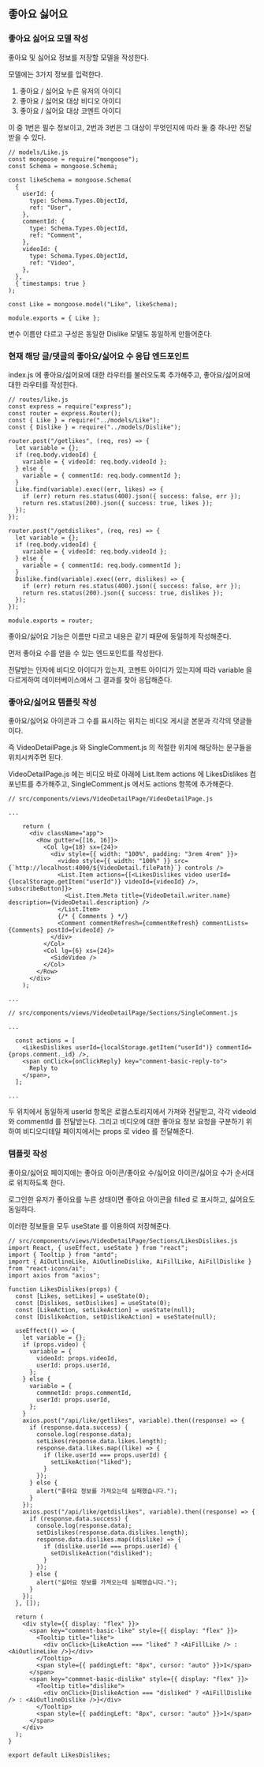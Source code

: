 ## 좋아요 싫어요

### 좋아요 싫어요 모델 작성

좋아요 및 싫어요 정보를 저장할 모델을 작성한다.

모델에는 3가지 정보를 입력한다.

1. 좋아요 / 싫어요 누른 유저의 아이디
2. 좋아요 / 싫어요 대상 비디오 아이디
3. 좋아요 / 싫어요 대상 코멘트 아이디

이 중 1번은 필수 정보이고, 2번과 3번은 그 대상이 무엇인지에 따라 둘 중 하나만 전달받을 수 있다.

```
// models/Like.js
const mongoose = require("mongoose");
const Schema = mongoose.Schema;

const likeSchema = mongoose.Schema(
  {
    userId: {
      type: Schema.Types.ObjectId,
      ref: "User",
    },
    commentId: {
      type: Schema.Types.ObjectId,
      ref: "Comment",
    },
    videoId: {
      type: Schema.Types.ObjectId,
      ref: "Video",
    },
  },
  { timestamps: true }
);

const Like = mongoose.model("Like", likeSchema);

module.exports = { Like };
```

변수 이름만 다르고 구성은 동일한 Dislike 모델도 동일하게 만들어준다.

### 현재 해당 글/댓글의 좋아요/싫어요 수 응답 엔드포인트

index.js 에 좋아요/싫어요에 대한 라우터를 불러오도록 추가해주고, 좋아요/싫어요에 대한 라우터를 작성한다.

```
// routes/like.js
const express = require("express");
const router = express.Router();
const { Like } = require("../models/Like");
const { Dislike } = require("../models/Dislike");

router.post("/getlikes", (req, res) => {
  let variable = {};
  if (req.body.videoId) {
    variable = { videoId: req.body.videoId };
  } else {
    variable = { commentId: req.body.commentId };
  }
  Like.find(variable).exec((err, likes) => {
    if (err) return res.status(400).json({ success: false, err });
    return res.status(200).json({ success: true, likes });
  });
});

router.post("/getdislikes", (req, res) => {
  let variable = {};
  if (req.body.videoId) {
    variable = { videoId: req.body.videoId };
  } else {
    variable = { commentId: req.body.commentId };
  }
  Dislike.find(variable).exec((err, dislikes) => {
    if (err) return res.status(400).json({ success: false, err });
    return res.status(200).json({ success: true, dislikes });
  });
});

module.exports = router;
```

좋아요/싫어요 기능은 이름만 다르고 내용은 같기 때문에 동일하게 작성해준다.

먼저 좋아요 수를 얻을 수 있는 엔드포인트를 작성한다.

전달받는 인자에 비디오 아이디가 있는지, 코멘트 아이디가 있는지에 따라 variable 을 다르게하여 데이터베이스에서 그 결과를 찾아 응답해준다.

### 좋아요/싫어요 템플릿 작성

좋아요/싫어요 아이콘과 그 수를 표시하는 위치는 비디오 게시글 본문과 각각의 댓글들이다.

즉 VideoDetailPage.js 와 SingleComment.js 의 적절한 위치에 해당하는 문구들을 위치시켜주면 된다.

VideoDetailPage.js 에는 비디오 바로 아래에 List.Item actions 에 LikesDislikes 컴포넌트를 추가해주고, SingleComment.js 에서도 actions 항목에 추가해준다.

```
// src/components/views/VideoDetailPage/VideoDetailPage.js

...

    return (
      <div className="app">
        <Row gutter={[16, 16]}>
          <Col lg={18} sx={24}>
            <div style={{ width: "100%", padding: "3rem 4rem" }}>
              <video style={{ width: "100%" }} src={`http://localhost:4000/${VideoDetail.filePath}`} controls />
              <List.Item actions={[<LikesDislikes video userId={localStorage.getItem("userId")} videoId={videoId} />, subscribeButton]}>
                <List.Item.Meta title={VideoDetail.writer.name} description={VideoDetail.description} />
              </List.Item>
              {/* { Comments } */}
              <Comment commentRefresh={commentRefresh} commentLists={Comments} postId={videoId} />
            </div>
          </Col>
          <Col lg={6} xs={24}>
            <SideVideo />
          </Col>
        </Row>
      </div>
    );

...

```

```
// src/components/views/VideoDetailPage/Sections/SingleComment.js

...

  const actions = [
    <LikesDislikes userId={localStorage.getItem("userId")} commentId={props.comment._id} />,
    <span onClick={onClickReply} key="comment-basic-reply-to">
      Reply to
    </span>,
  ];

...

```

두 위치에서 동일하게 userId 항목은 로컬스토리지에서 가져와 전달받고, 각각 videoId 와 commentId 를 전달받는다. 그리고 비디오에 대한 좋아요 정보 요청을 구분하기 위하여 비디오디테일 페이지에서는 props 로 video 를 전달해준다.

### 템플릿 작성

좋아요/싫어요 페이지에는 좋아요 아이콘/좋아요 수/싫어요 아이콘/싫어요 수가 순서대로 위치하도록 한다.

로그인한 유저가 좋아요를 누른 상태이면 좋아요 아이콘을 filled 로 표시하고, 싫어요도 동일하다.

이러한 정보들을 모두 useState 를 이용하여 저장해준다.

```
// src/components/views/VideoDetailPage/Sections/LikesDislikes.js
import React, { useEffect, useState } from "react";
import { Tooltip } from "antd";
import { AiOutlineLike, AiOutlineDislike, AiFillLike, AiFillDislike } from "react-icons/ai";
import axios from "axios";

function LikesDislikes(props) {
  const [Likes, setLikes] = useState(0);
  const [Dislikes, setDislikes] = useState(0);
  const [LikeAction, setLikeAction] = useState(null);
  const [DislikeAction, setDislikeAction] = useState(null);

  useEffect(() => {
    let variable = {};
    if (props.video) {
      variable = {
        videoId: props.videoId,
        userId: props.userId,
      };
    } else {
      variable = {
        commnetId: props.commentId,
        userId: props.userId,
      };
    }
    axios.post("/api/like/getlikes", variable).then((response) => {
      if (response.data.success) {
        console.log(response.data);
        setLikes(response.data.likes.length);
        response.data.likes.map((like) => {
          if (like.userId === props.userId) {
            setLikeAction("liked");
          }
        });
      } else {
        alert("좋아요 정보를 가져오는데 실패했습니다.");
      }
    });
    axios.post("/api/like/getdislikes", variable).then((response) => {
      if (response.data.success) {
        console.log(response.data);
        setDislikes(response.data.dislikes.length);
        response.data.dislikes.map((dislike) => {
          if (dislike.userId === props.userId) {
            setDislikeAction("disliked");
          }
        });
      } else {
        alert("싫어요 정보를 가져오는데 실패했습니다.");
      }
    });
  }, []);

  return (
    <div style={{ display: "flex" }}>
      <span key="comment-basic-like" style={{ display: "flex" }}>
        <Tooltip title="like">
          <div onClick>{LikeAction === "liked" ? <AiFillLike /> : <AiOutlineLike />}</div>
        </Tooltip>
        <span style={{ paddingLeft: "8px", cursor: "auto" }}>1</span>
      </span>
      <span key="commnet-basic-dislike" style={{ display: "flex" }}>
        <Tooltip title="dislike">
          <div onClick>{DislikeAction === "disliked" ? <AiFillDislike /> : <AiOutlineDislike />}</div>
        </Tooltip>
        <span style={{ paddingLeft: "8px", cursor: "auto" }}>1</span>
      </span>
    </div>
  );
}

export default LikesDislikes;
```
